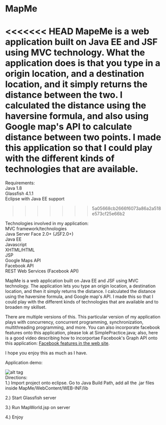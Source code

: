 # MapMe

<<<<<<< HEAD
MapeMe is a web application built on Java EE and JSF using MVC technology. What the application does is that you type in a origin location, and a destination location, and it simply returns the distance between the two. I calculated the distance using the haversine formula, and also using Google map's API to calculate distance between two points. I made this application so that I could play with the different kinds of technologies that are available. 
=======
Requirements:  
Java 1.8  
Glassfish 4.1.1  
Eclipse with Java EE support  
>>>>>>> 5a05668cb2666f6073a86a2a518e573cf25e66b2

Technologies involved in my application:  
MVC framework/technologies  
Java Server Face 2.0+ (JSF2.0+)  
Java EE  
Javascript  
XHTML/HTML  
JSP  
Google Maps API  
Facebook API  
REST Web Services (Facebook API)  



MapMe is a web application built on Java EE and JSF using MVC technology. The application lets you type an origin location, a destination location, and then it simply returns the distance. I calculated the distance using the haversine formula, and Google map's API. I made this so that I could play with the different kinds of technologies that are available and to broaden my skillset.  
  

There are multiple versions of this. This particular version of my application plays with concurrency, concurrent programming, synchronization, multithreading programming, and more. You can also incorporate facebook features onto this application, please lok at SimplePractice.java; also, here is a good video describing how to incorportae Facebook's Graph API onto this application: [Facebook features in the web site](https://www.youtube.com/watch?v=oxSKLgsSbsU).  

I hope you enjoy this as much as I have.  



Application demo:  

![alt tag](https://github.com/o3dwade/MapMe/blob/master/Demo1.png?raw=true)  
Directions:  
1.) Import project onto eclipse. Go to Java Build Path, add all the .jar files inside MapMe/WebContent/WEB-INF/lib  

2.) Start Glassfish server  

3.) Run MapWorld.jsp on server  

4.) Enjoy  
